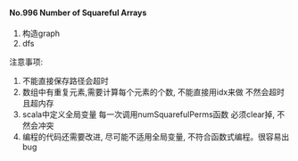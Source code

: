 
#### No.996 Number of Squareful Arrays
1. 构造graph 
2. dfs

注意事项: 
1. 不能直接保存路径会超时
2. 数组中有重复元素,需要计算每个元素的个数, 不能直接用idx来做 不然会超时 且超内存
3. scala中定义全局变量 每一次调用numSquarefulPerms函数 必须clear掉, 不然会冲突
4. 编程的代码还需要改进, 尽可能不适用全局变量, 不符合函数式编程。很容易出bug


